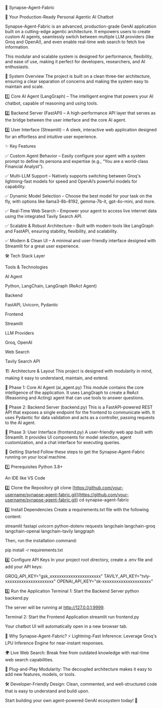 🚀 Synapse-Agent-Fabric

🤖 Your Production-Ready Personal Agentic AI Chatbot

Synapse-Agent-Fabric is an advanced, production-grade GenAI application built on a cutting-edge agentic architecture.
It empowers users to create custom AI agents, seamlessly switch between multiple LLM providers (like Groq and OpenAI), and even enable real-time web search to fetch live information.

This modular and scalable system is designed for performance, flexibility, and ease of use, making it perfect for developers, researchers, and AI enthusiasts.

🧩 System Overview
The project is built on a clean three-tier architecture, ensuring a clear separation of concerns and making the system easy to maintain and scale.

1️⃣ Core AI Agent (LangGraph) – The intelligent engine that powers your AI chatbot, capable of reasoning and using tools.

2️⃣ Backend Server (FastAPI) – A high-performance API layer that serves as the bridge between the user interface and the core AI agent.

3️⃣ User Interface (Streamlit) – A sleek, interactive web application designed for an effortless and intuitive user experience.

✨ Key Features

✅ Custom Agent Behavior – Easily configure your agent with a system prompt to define its persona and expertise (e.g., “You are a world-class Financial Analyst”).

✅ Multi-LLM Support – Natively supports switching between Groq's lightning-fast models for speed and OpenAI’s powerful models for capability.

✅ Dynamic Model Selection – Choose the best model for your task on the fly, with options like llama3-8b-8192, gemma-7b-it, gpt-4o-mini, and more.

✅ Real-Time Web Search – Empower your agent to access live internet data using the integrated Tavily Search API.

✅ Scalable & Robust Architecture – Built with modern tools like LangGraph and FastAPI, ensuring stability, flexibility, and scalability.

✅ Modern & Clean UI – A minimal and user-friendly interface designed with Streamlit for a great user experience.

🛠️ Tech Stack
Layer

Tools & Technologies

AI Agent

Python, LangChain, LangGraph (ReAct Agent)

Backend

FastAPI, Uvicorn, Pydantic

Frontend

Streamlit

LLM Providers

Groq, OpenAI

Web Search

Tavily Search API

🏗️ Architecture & Layout
This project is designed with modularity in mind, making it easy to understand, maintain, and extend.

📂 Phase 1: Core AI Agent (ai_agent.py)
This module contains the core intelligence of the application. It uses LangGraph to create a ReAct (Reasoning and Acting) agent that can use tools to answer questions.

📂 Phase 2: Backend Server (backend.py)
This is a FastAPI-powered REST API that exposes a single endpoint for the frontend to communicate with. It uses Pydantic for data validation and acts as a controller, passing requests to the AI agent.

📂 Phase 3: User Interface (frontend.py)
A user-friendly web app built with Streamlit. It provides UI components for model selection, agent customization, and a chat interface for executing queries.

🚀 Getting Started
Follow these steps to get the Synapse-Agent-Fabric running on your local machine.

1️⃣ Prerequisites
Python 3.8+

An IDE like VS Code

2️⃣ Clone the Repository
git clone [https://github.com/your-username/synapse-agent-fabric.git](https://github.com/your-username/synapse-agent-fabric.git)
cd synapse-agent-fabric

3️⃣ Install Dependencies
Create a requirements.txt file with the following content:

streamlit
fastapi
uvicorn
python-dotenv
requests
langchain
langchain-groq
langchain-openai
langchain-tavily
langgraph

Then, run the installation command:

pip install -r requirements.txt

4️⃣ Configure API Keys
In your project root directory, create a .env file and add your API keys:

GROQ_API_KEY="gsk_xxxxxxxxxxxxxxxxxxxxxx"
TAVILY_API_KEY="tvly-xxxxxxxxxxxxxxxxxxxxx"
OPENAI_API_KEY="sk-xxxxxxxxxxxxxxxxxxxxx"

5️⃣ Run the Application
Terminal 1: Start the Backend Server
python backend.py

The server will be running at http://127.0.0.1:9999.

Terminal 2: Start the Frontend Application
streamlit run frontend.py

Your chatbot UI will automatically open in a new browser tab.


🎯 Why Synapse-Agent-Fabric?
⚡ Lightning-Fast Inference: Leverage Groq's LPU Inference Engine for near-instant responses.


🌍 Live Web Search: Break free from outdated knowledge with real-time web search capabilities.

🧩 Plug-and-Play Modularity: The decoupled architecture makes it easy to add new features, models, or tools.

🛠️ Developer-Friendly Design: Clean, commented, and well-structured code that is easy to understand and build upon.

Start building your own agent-powered GenAI ecosystem today! 🚀
